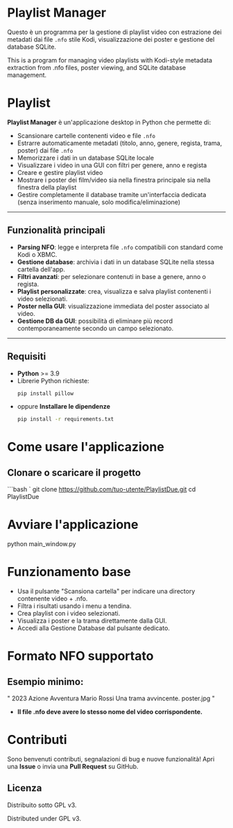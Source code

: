 # Playlist Manager

Questo è un programma per la gestione di playlist video con estrazione dei metadati dai file `.nfo` stile Kodi,
visualizzazione dei poster e gestione del database SQLite.

This is a program for managing video playlists with Kodi-style metadata extraction from .nfo files,
poster viewing, and SQLite database management.

# Playlist

**Playlist Manager** è un'applicazione desktop in Python che permette di:
- Scansionare cartelle contenenti video e file `.nfo`
- Estrarre automaticamente metadati (titolo, anno, genere, regista, trama, poster) dai file `.nfo`
- Memorizzare i dati in un database SQLite locale
- Visualizzare i video in una GUI con filtri per genere, anno e regista
- Creare e gestire playlist video
- Mostrare i poster dei film/video sia nella finestra principale sia nella finestra della playlist
- Gestire completamente il database tramite un'interfaccia dedicata (senza inserimento manuale, solo modifica/eliminazione)

---

## Funzionalità principali

- **Parsing NFO**: legge e interpreta file `.nfo` compatibili con standard come Kodi o XBMC.
- **Gestione database**: archivia i dati in un database SQLite nella stessa cartella dell'app.
- **Filtri avanzati**: per selezionare contenuti in base a genere, anno o regista.
- **Playlist personalizzate**: crea, visualizza e salva playlist contenenti i video selezionati.
- **Poster nella GUI**: visualizzazione immediata del poster associato al video.
- **Gestione DB da GUI**: possibilità di eliminare più record contemporaneamente secondo un campo selezionato.

---

## Requisiti

- **Python** >= 3.9
- Librerie Python richieste:
  ```bash
  pip install pillow


- oppure **Installare le dipendenze**
  ```bash
  pip install -r requirements.txt


# Come usare l'applicazione

## Clonare o scaricare il progetto
  ```bash  `
  git clone https://github.com/tuo-utente/PlaylistDue.git
  cd PlaylistDue



# Avviare l'applicazione

python main_window.py

# Funzionamento base

- Usa il pulsante "Scansiona cartella" per indicare una directory contenente video + .nfo.
- Filtra i risultati usando i menu a tendina.
- Crea playlist con i video selezionati.
- Visualizza i poster e la trama direttamente dalla GUI.
- Accedi alla Gestione Database dal pulsante dedicato.

# Formato NFO supportato

## Esempio minimo:

"<movie>
    <title>Il mio film</title>
    <year>2023</year>
    <genre>Azione</genre>
    <genre>Avventura</genre>
    <director>Mario Rossi</director>
    <plot>Una trama avvincente.</plot>
    <thumb>poster.jpg</thumb>
</movie>"

- **Il file .nfo deve avere lo stesso nome del video corrispondente.**

# Contributi

Sono benvenuti contributi, segnalazioni di bug e nuove funzionalità!
Apri una **Issue** o invia una **Pull Request** su GitHub.

## Licenza
Distribuito sotto GPL v3.

Distributed under GPL v3.
